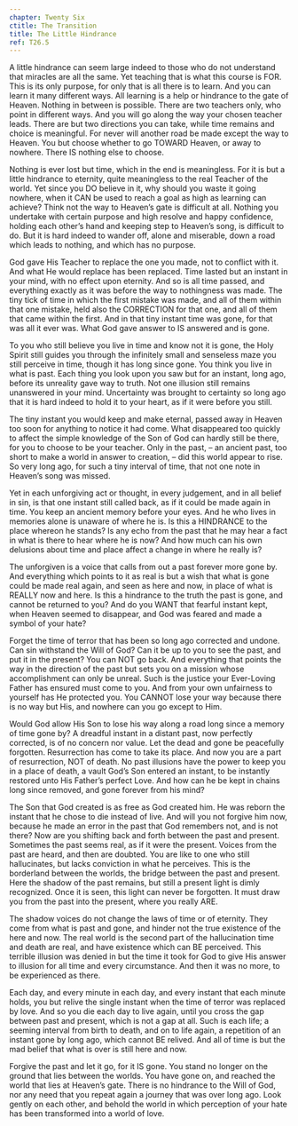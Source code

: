 ```yaml
---
chapter: Twenty Six
ctitle: The Transition
title: The Little Hindrance
ref: T26.5
---
```


A little hindrance can seem large indeed to those who do not understand
that miracles are all the same. Yet teaching that is what this course is
FOR. This is its only purpose, for only that is all there is to learn.
And you can learn it many different ways. All learning is a help or
hindrance to the gate of Heaven. Nothing in between is possible. There
are two teachers only, who point in different ways. And you will go
along the way your chosen teacher leads. There are but two directions
you can take, while time remains and choice is meaningful. For never
will another road be made except the way to Heaven. You but choose
whether to go TOWARD Heaven, or away to nowhere. There IS nothing else
to choose.

Nothing is ever lost but time, which in the end is meaningless. For it
is but a little hindrance to eternity, quite meaningless to the real
Teacher of the world. Yet since you DO believe in it, why should you
waste it going nowhere, when it CAN be used to reach a goal as high as
learning can achieve? Think not the way to Heaven’s gate is difficult at
all. Nothing you undertake with certain purpose and high resolve and
happy confidence, holding each other’s hand and keeping step to Heaven’s
song, is difficult to do. But it is hard indeed to wander off, alone and
miserable, down a road which leads to nothing, and which has no purpose.

God gave His Teacher to replace the one you made, not to conflict with
it. And what He would replace has been replaced. Time lasted but an
instant in your mind, with no effect upon eternity. And so is all time
passed, and everything exactly as it was before the way to nothingness
was made. The tiny tick of time in which the first mistake was made, and
all of them within that one mistake, held also the CORRECTION for that
one, and all of them that came within the first. And in that tiny
instant time was gone, for that was all it ever was. What God gave
answer to IS answered and is gone.

To you who still believe you live in time and know not it is gone, the
Holy Spirit still guides you through the infinitely small and senseless
maze you still perceive in time, though it has long since
gone. You think you live in what is past. Each thing you look upon you
saw but for an instant, long ago, before its unreality gave way to
truth. Not one illusion still remains unanswered in your mind.
Uncertainty was brought to certainty so long ago that it is hard indeed
to hold it to your heart, as if it were before you still.

The tiny instant you would keep and make eternal, passed away in Heaven
too soon for anything to notice it had come. What disappeared too quickly
to affect the simple knowledge of the Son of God can hardly still be
there, for you to choose to be your teacher. Only in the past, – an
ancient past, too short to make a world in answer to creation,
– did this world appear to rise. So very long ago, for such a tiny
interval of time, that not one note in Heaven’s song was missed.

Yet in each unforgiving act or thought, in every judgement, and in all
belief in sin, is that one instant still called back, as if it could be
made again in time. You keep an ancient memory before your eyes. And he
who lives in memories alone is unaware of where he is. Is this a
HINDRANCE to the place whereon he stands? Is any echo from the past that
he may hear a fact in what is there to hear where he is now? And how
much can his own delusions about time and place affect a change in where
he really is?

The unforgiven is a voice that calls from out a past forever more gone
by. And everything which points to it as real is but a wish that what is
gone could be made real again, and seen as here and now, in place of
what is REALLY now and here. Is this a hindrance to the truth the past
is gone, and cannot be returned to you? And do you WANT that fearful
instant kept, when Heaven seemed to disappear, and God was feared and
made a symbol of your hate?

Forget the time of terror that has been so long ago corrected and
undone. Can sin withstand the Will of God? Can it be up to you to see
the past, and put it in the present? You can NOT go back. And everything
that points the way in the direction of the past but sets you on a
mission whose accomplishment can only be unreal. Such is the justice
your Ever-Loving Father has ensured must come to you. And from your own
unfairness to yourself has He protected you. You CANNOT lose your way
because there is no way but His, and nowhere can you go except to Him.

Would God allow His Son to lose his way along a road long
since a memory of time gone by? A dreadful instant in a distant past,
now perfectly corrected, is of no concern nor value. Let the dead and
gone be peacefully forgotten. Resurrection has come to take its place.
And now you are a part of resurrection, NOT of death. No past illusions
have the power to keep you in a place of death, a vault God’s Son
entered an instant, to be instantly restored unto His Father’s perfect
Love. And how can he be kept in chains long since removed, and gone
forever from his mind?

The Son that God created is as free as God created him. He was reborn
the instant that he chose to die instead of live. And will you not
forgive him now, because he made an error in the past that God remembers
not, and is not there? Now are you shifting back and forth between the
past and present. Sometimes the past seems real, as if it were the
present. Voices from the past are heard, and then are doubted. You are
like to one who still hallucinates, but lacks conviction in what he
perceives. This is the borderland between the worlds, the bridge between
the past and present. Here the shadow of the past remains, but still a
present light is dimly recognized. Once it is seen, this light can never
be forgotten. It must draw you from the past into the present, where you
really ARE.

The shadow voices do not change the laws of time or of eternity. They
come from what is past and gone, and hinder not the true existence of
the here and now. The real world is the second part of the hallucination
time and death are real, and have existence which can BE perceived. This
terrible illusion was denied in but the time it took for God to give His
answer to illusion for all time and every circumstance. And then it was
no more, to be experienced as there.

Each day, and every minute in each day, and every instant that each
minute holds, you but relive the single instant when the time of terror
was replaced by love. And so you die each day to live again, until you
cross the gap between past and present, which is not a gap at all. Such
is each life; a seeming interval from birth to death, and on to life
again, a repetition of an instant gone by long ago, which cannot BE
relived. And all of time is but the mad belief that what is over is
still here and now.

Forgive the past and let it go, for it IS gone. You stand no longer on
the ground that lies between the worlds. You have gone on, and
reached the world that lies at Heaven’s gate. There is no hindrance to
the Will of God, nor any need that you repeat again a journey that was
over long ago. Look gently on each other, and behold the world in which
perception of your hate has been transformed into a world of love.


